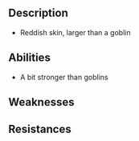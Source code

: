 ## Description
- Reddish skin, larger than a goblin
## Abilities
- A bit stronger than goblins
## Weaknesses

## Resistances